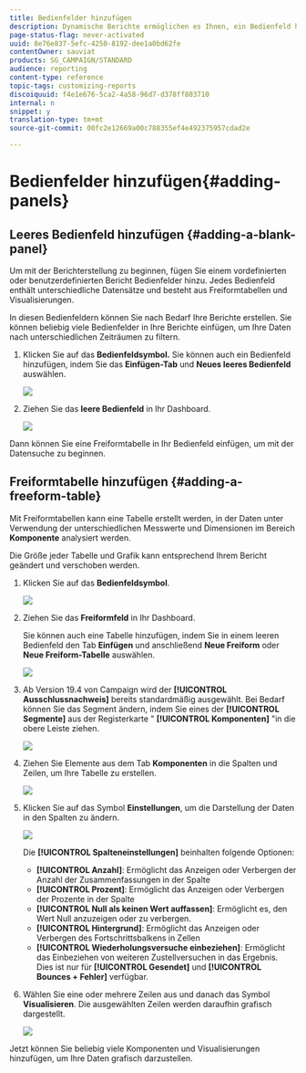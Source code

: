 ```yaml
---
title: Bedienfelder hinzufügen
description: Dynamische Berichte ermöglichen es Ihnen, ein Bedienfeld hinzuzufügen, um Ihre Daten entsprechend dem ausgewählten Zeitraum zu filtern.
page-status-flag: never-activated
uuid: 8e76e837-5efc-4250-8192-dee1a0bd62fe
contentOwner: sauviat
products: SG_CAMPAIGN/STANDARD
audience: reporting
content-type: reference
topic-tags: customizing-reports
discoiquuid: f4e1e676-5ca2-4a58-96d7-d378ff803710
internal: n
snippet: y
translation-type: tm+mt
source-git-commit: 00fc2e12669a00c788355ef4e492375957cdad2e

---
```



# Bedienfelder hinzufügen{#adding-panels}

## Leeres Bedienfeld hinzufügen {#adding-a-blank-panel}

Um mit der Berichterstellung zu beginnen, fügen Sie einem vordefinierten oder benutzerdefinierten Bericht Bedienfelder hinzu. Jedes Bedienfeld enthält unterschiedliche Datensätze und besteht aus Freiformtabellen und Visualisierungen.

In diesen Bedienfeldern können Sie nach Bedarf Ihre Berichte erstellen. Sie können beliebig viele Bedienfelder in Ihre Berichte einfügen, um Ihre Daten nach unterschiedlichen Zeiträumen zu filtern.

1. Klicken Sie auf das **Bedienfeldsymbol.** Sie können auch ein Bedienfeld hinzufügen, indem Sie das **Einfügen-Tab** und **Neues leeres Bedienfeld** auswählen.

   ![](assets/dynamic_report_panel_1.png)

1. Ziehen Sie das **leere Bedienfeld** in Ihr Dashboard.

   ![](assets/dynamic_report_panel.png)

Dann können Sie eine Freiformtabelle in Ihr Bedienfeld einfügen, um mit der Datensuche zu beginnen.

## Freiformtabelle hinzufügen  {#adding-a-freeform-table}

Mit Freiformtabellen kann eine Tabelle erstellt werden, in der Daten unter Verwendung der unterschiedlichen Messwerte und Dimensionen im Bereich **Komponente** analysiert werden.

Die Größe jeder Tabelle und Grafik kann entsprechend Ihrem Bericht geändert und verschoben werden.

1. Klicken Sie auf das **Bedienfeldsymbol**.

   ![](assets/dynamic_report_panel_1.png)

1. Ziehen Sie das **Freiformfeld** in Ihr Dashboard.

   Sie können auch eine Tabelle hinzufügen, indem Sie in einem leeren Bedienfeld den Tab **Einfügen** und anschließend **Neue Freiform** oder **Neue Freiform-Tabelle** auswählen.

   ![](assets/dynamic_report_panel_2.png)

1. Ab Version 19.4 von Campaign wird der **[!UICONTROL Ausschlussnachweis]** bereits standardmäßig ausgewählt. Bei Bedarf können Sie das Segment ändern, indem Sie eines der **[!UICONTROL Segmente]** aus der Registerkarte " **[!UICONTROL Komponenten]** "in die obere Leiste ziehen.

   ![](assets/dynamic_report_panel_3.png)

1. Ziehen Sie Elemente aus dem Tab **Komponenten** in die Spalten und Zeilen, um Ihre Tabelle zu erstellen.

   ![](assets/dynamic_report_freeform_3.png)

1. Klicken Sie auf das Symbol **Einstellungen**, um die Darstellung der Daten in den Spalten zu ändern.

   ![](assets/dynamic_report_freeform_4.png)

   Die **[!UICONTROL Spalteneinstellungen]** beinhalten folgende Optionen:

   * **[!UICONTROL Anzahl]**: Ermöglicht das Anzeigen oder Verbergen der Anzahl der Zusammenfassungen in der Spalte
   * **[!UICONTROL Prozent]**: Ermöglicht das Anzeigen oder Verbergen der Prozente in der Spalte
   * **[!UICONTROL Null als keinen Wert auffassen]**: Ermöglicht es, den Wert Null anzuzeigen oder zu verbergen.
   * **[!UICONTROL Hintergrund]**: Ermöglicht das Anzeigen oder Verbergen des Fortschrittsbalkens in Zellen
   * **[!UICONTROL Wiederholungsversuche einbeziehen]**: Ermöglicht das Einbeziehen von weiteren Zustellversuchen in das Ergebnis. Dies ist nur für **[!UICONTROL Gesendet]** und **[!UICONTROL Bounces + Fehler]** verfügbar.

1. Wählen Sie eine oder mehrere Zeilen aus und danach das Symbol **Visualisieren**. Die ausgewählten Zeilen werden daraufhin grafisch dargestellt.

   ![](assets/dynamic_report_freeform_5.png)

Jetzt können Sie beliebig viele Komponenten und Visualisierungen hinzufügen, um Ihre Daten grafisch darzustellen.
